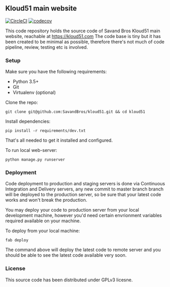 ## Kloud51 main website

[![CircleCI](https://circleci.com/gh/SavandBros/kloud51.svg?style=svg)](https://circleci.com/gh/SavandBros/kloud51)
[![codecov](https://codecov.io/gh/SavandBros/kloud51/branch/master/graph/badge.svg)](https://codecov.io/gh/SavandBros/kloud51)


This code repository holds the source code of Savand Bros Kloud51 main website, reachable at https://kloud51.com
The code base is tiny but it has been created to be minimal as possible, therefore there's not much of code pipeline, review, 
testing etc is involved.

### Setup

Make sure you have the following requirements:

* Python 3.5+
* Git
* Virtualenv (optional)

Clone the repo:

```
git clone git@github.com:SavandBros/kloud51.git && cd kloud51
```

Install dependencies:

```
pip install -r requirements/dev.txt
```

That's all needed to get it installed and configured.

To run local web-server:

```
python manage.py runserver
```


### Deployment

Code deployment to production and staging servers is done via Continuous Integration and Delivery servers, any new commit to master branch branch will be deployed to the production server, so be sure that your latest code works and won't break the production.

You may deploy your code to production server from your local development machine, however you'd need certain envrionment variables required available on your machine.

To deploy from your local machine:

```
fab deploy
```

The command above will deploy the latest code to remote server and you should be able to see the latest code available very soon.


### License

This source code has been distributed under GPLv3 licesne. 
